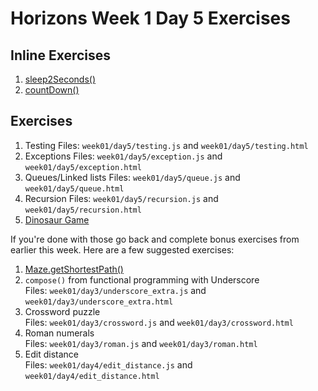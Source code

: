 # Horizons Week 1 Day 5 Exercises

## Inline Exercises

1. [sleep2Seconds()](http://codepen.io/moose-horizons/pen/EZyaKr?editors=0010)
1. [countDown()](http://codepen.io/moose-horizons/pen/PWGozL?editors=0010)

## Exercises

1. Testing
   Files: `week01/day5/testing.js` and `week01/day5/testing.html`
1. Exceptions
   Files: `week01/day5/exception.js` and `week01/day5/exception.html`
1. Queues/Linked lists
   Files: `week01/day5/queue.js` and `week01/day5/queue.html`
1. Recursion
   Files: `week01/day5/recursion.js` and `week01/day5/recursion.html`
1. [Dinosaur Game](dinosaur.md)

If you're done with those go back and complete bonus exercises from earlier
this week.  Here are a few suggested exercises:

1. [Maze.getShortestPath()](../day4/maze_bonus.md)
1. `compose()` from functional programming with Underscore <br>
   Files: `week01/day3/underscore_extra.js` and `week01/day3/underscore_extra.html`
1. Crossword puzzle <br>
   Files: `week01/day3/crossword.js` and `week01/day3/crossword.html`
1. Roman numerals <br>
   Files: `week01/day3/roman.js` and `week01/day3/roman.html`
1. Edit distance <br>
   Files: `week01/day4/edit_distance.js` and `week01/day4/edit_distance.html`
